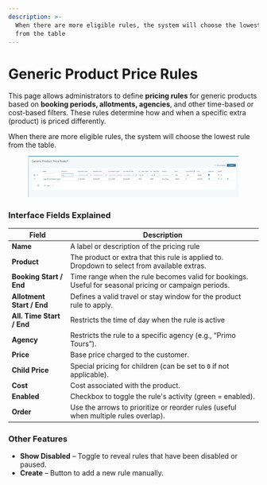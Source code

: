 ```yaml
---
description: >-
  When there are more eligible rules, the system will choose the lowest rule
  from the table
---
```


# Generic Product Price Rules

This page allows administrators to define **pricing rules** for generic products based on **booking periods, allotments, agencies**, and other time-based or cost-based filters. These rules determine how and when a specific extra (product) is priced differently.

When there are more eligible rules, the system will choose the lowest rule from the table.

<figure><img src=".gitbook/assets/image (25) (1).png" alt=""><figcaption></figcaption></figure>

### Interface Fields Explained

| Field                     | Description                                                                                           |
| ------------------------- | ----------------------------------------------------------------------------------------------------- |
| **Name**                  | A label or description of the pricing rule                                                            |
| **Product**               | The product or extra that this rule is applied to. Dropdown to select from available extras.          |
| **Booking Start / End**   | Time range when the rule becomes valid for bookings. Useful for seasonal pricing or campaign periods. |
| **Allotment Start / End** | Defines a valid travel or stay window for the product rule to apply.                                  |
| **All. Time Start / End** | Restricts the time of day when the rule is active                                                     |
| **Agency**                | Restricts the rule to a specific agency (e.g., “Primo Tours”).                                        |
| **Price**                 | Base price charged to the customer.                                                                   |
| **Child Price**           | Special pricing for children (can be set to `0` if not applicable).                                   |
| **Cost**                  | Cost associated with the product.                                                                     |
| **Enabled**               | Checkbox to toggle the rule's activity (green = enabled).                                             |
| **Order**                 | Use the arrows to prioritize or reorder rules (useful when multiple rules overlap).                   |

### Other Features

* **Show Disabled** – Toggle to reveal rules that have been disabled or paused.
* **Create** – Button to add a new rule manually.
